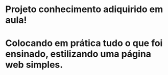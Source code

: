 # Projeto conhecimento adiquirido em aula!

# Colocando em prática tudo o que foi ensinado, estilizando uma página web simples. 
 
